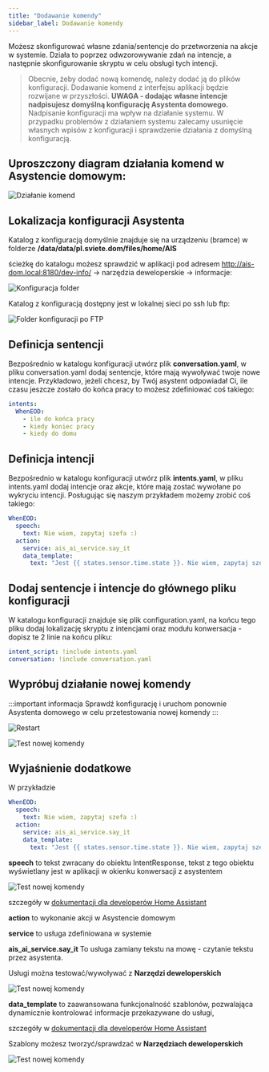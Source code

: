 ```yaml
---
title: "Dodawanie komendy"
sidebar_label: Dodawanie komendy
---
```


Możesz skonfigurować własne zdania/sentencje do przetworzenia na akcje w systemie. Działa to poprzez odwzorowywanie zdań na intencje, a następnie skonfigurowanie skryptu w celu obsługi tych intencji.

> Obecnie, żeby dodać nową komendę, należy dodać ją do plików konfiguracji. Dodawanie komend z interfejsu aplikacji będzie rozwijane w przyszłości.
**UWAGA - dodając własne intencje nadpisujesz domyślną konfigurację Asystenta domowego.**
 Nadpisanie konfiguracji ma wpływ na działanie systemu.
W przypadku problemów z działaniem systemu zalecamy usunięcie własnych wpisów z konfiguracji i sprawdzenie działania z domyślną konfiguracją.

## Uproszczony diagram działania komend w Asystencie domowym:
![Działanie komend](/img/en/frontend/frontend-assistant-diagram.png)



## Lokalizacja konfiguracji Asystenta

Katalog z konfiguracją domyślnie znajduje się na urządzeniu (bramce) w folderze **/data/data/pl.sviete.dom/files/home/AIS**

ścieżkę do katalogu możesz sprawdzić w aplikacji pod adresem http://ais-dom.local:8180/dev-info/ -> narzędzia deweloperskie -> informacje:

![Konfiguracja folder](/img/en/frontend/frontend-assistant-config.png)

Katalog z konfiguracją dostępny jest w lokalnej sieci po ssh lub ftp:

![Folder konfiguracji po FTP](/img/en/frontend/frontend-assistant-config-ftp.png)


## Definicja sentencji

Bezpośrednio w katalogu konfiguracji utwórz plik **conversation.yaml**,
w pliku conversation.yaml dodaj sentencje, które mają wywoływać twoje nowe intencje. Przykładowo, jeżeli chcesz, by Twój asystent odpowiadał Ci, ile czasu jeszcze zostało do końca pracy to możesz zdefiniować coś takiego:

```yaml
intents:
  WhenEOD:
    - ile do końca pracy
    - kiedy koniec pracy
    - kiedy do domu
```

## Definicja intencji

Bezpośrednio w katalogu konfiguracji utwórz plik **intents.yaml**,
w pliku intents.yaml dodaj intencje oraz akcje, które mają zostać wywołane po wykryciu intencji. Posługując się naszym przykładem możemy zrobić coś takiego:

```yaml
WhenEOD:
  speech:
    text: Nie wiem, zapytaj szefa :)
  action:
    service: ais_ai_service.say_it
    data_template:
      text: "Jest {{ states.sensor.time.state }}. Nie wiem, zapytaj szefa :)."
```

## Dodaj sentencje i intencje do głównego pliku konfiguracji

W katalogu konfiguracji znajduje się plik configuration.yaml, na końcu tego pliku dodaj lokalizację skryptu z intencjami oraz modułu konwersacja - dopisz te 2 linie na końcu pliku:

```yaml
intent_script: !include intents.yaml
conversation: !include conversation.yaml
```

## Wypróbuj działanie nowej komendy

:::important informacja
Sprawdź konfigurację i uruchom ponownie Asystenta domowego w celu przetestowania nowej komendy
:::

![Restart](/img/en/remote/check_config_and_restart.png)


![Test nowej komendy](/img/en/frontend/frontend-assistant-config-4.png)


## Wyjaśnienie dodatkowe

W przykładzie

```yaml
WhenEOD:
  speech:
    text: Nie wiem, zapytaj szefa :)
  action:
    service: ais_ai_service.say_it
    data_template:
      text: "Jest {{ states.sensor.time.state }}. Nie wiem, zapytaj szefa :)."
```

**speech** to tekst zwracany do obiektu IntentResponse, tekst z tego obiektu wyświetlany jest w aplikacji w okienku konwersacji z asystentem

![Test nowej komendy](/img/en/remote/conversation1.png)

szczegóły w [dokumentacji dla developerów Home Assistant](https://developers.home-assistant.io)

**action** to wykonanie akcji w Asystencie domowym

**service** to usługa zdefiniowana w systemie

**ais_ai_service.say_it**
To usługa zamiany tekstu na mowę - czytanie tekstu przez asystenta.

Usługi można testować/wywoływać z **Narzędzi deweloperskich**

![Test nowej komendy](/img/en/remote/conversation_dev_service.png)


**data_template** to zaawansowana funkcjonalność szablonów, pozwalająca dynamicznie kontrolować informacje przekazywane do usługi,

szczegóły w [dokumentacji dla developerów Home Assistant](https://www.home-assistant.io/docs/configuration/templating/)

Szablony możesz tworzyć/sprawdzać w **Narzędziach deweloperskich**

![Test nowej komendy](/img/en/remote/conversation_dev_template.png)
